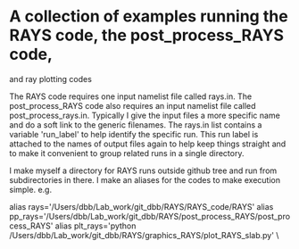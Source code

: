 # A collection of examples running the RAYS code, the post_process_RAYS code,
and ray plotting codes

The RAYS code requires one input namelist file called rays.in.  The 
post\_process\_RAYS code also requires an input namelist file called 
post\_process\_rays.in.  Typically I give the input files a more specific name
and do a soft link to the generic filenames.  The rays.in list contains a variable
\'run\_label\' to help identify the specific run.  This run label is attached to the
names of output files again to help keep things straight and to make it convenient to
group related runs in a single directory.

I make myself a directory for RAYS runs outside github tree and run from subdirectories
in there.  I make an aliases for the codes to make execution simple. e.g.


alias rays=\'/Users/dbb/Lab\_work/git\_dbb/RAYS/RAYS\_code/RAYS\'
alias pp\_rays=\'/Users/dbb/Lab\_work/git\_dbb/RAYS/post\_process\_RAYS/post\_process\_RAYS\'
alias plt\_rays=\'python /Users/dbb/Lab\_work/git\_dbb/RAYS/graphics\_RAYS/plot\_RAYS\_slab.py\'
\
